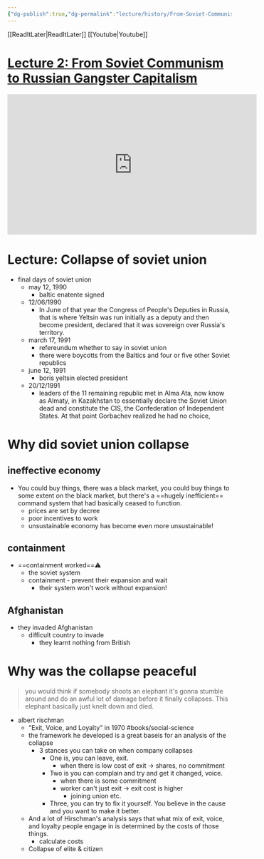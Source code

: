 ```yaml
---
{"dg-publish":true,"dg-permalink":"lecture/history/From-Soviet-Communism-to-Russian-Gangster-Capitalism","permalink":"/lecture/history/From-Soviet-Communism-to-Russian-Gangster-Capitalism/","dgHomeLink":false,"dgPassFrontmatter":false}
---
```



[[ReadItLater|ReadItLater]] [[Youtube|Youtube]]

# [Lecture 2: From Soviet Communism to Russian Gangster Capitalism](https://www.youtube.com/watch?v=f5nbT4xQqwI)

<iframe width="560" height="315" src="https://www.youtube.com/embed/f5nbT4xQqwI" title="YouTube video player" frameborder="0" allow="accelerometer; autoplay; clipboard-write; encrypted-media; gyroscope; picture-in-picture" allowfullscreen></iframe>

# Lecture: Collapse of soviet union


- final days of soviet union
	- may 12, 1990
		- baltic enatente signed
	- 12/06/1990
		- In June of that year the Congress of People's Deputies in Russia, that is where Yeltsin was run initially as a deputy and then become president, declared that it was sovereign over Russia's territory.
	- march 17, 1991
		- refereundum whether to say in soviet union
		- there were boycotts from the Baltics and four or five other Soviet republics
	- june 12, 1991
		- boris yeltsin elected president
	- 20/12/1991
		- leaders of the 11 remaining republic met in Alma Ata, now know as Almaty, in Kazakhstan to essentially declare the Soviet Union dead and constitute the CIS, the Confederation of Independent States. At that point Gorbachev realized he had no choice,
# Why did soviet union collapse


## ineffective economy
- You could buy things, there was a black market, you could buy things to some extent on the black market, but there's a ==hugely inefficient== command system that had basically ceased to function.
	- prices are set by decree
	- poor incentives to work
	- unsustainable economy has become even more unsustainable!

## containment
- ==containment worked==⚠️
	- the soviet system
	- containment - prevent their expansion and wait
		- their system won't work without expansion!


## Afghanistan
- they invaded Afghanistan
	- difficult country to invade
		- they learnt nothing from British


# Why was the collapse peaceful

  >you would think if somebody shoots an elephant it's gonna stumble around and do an awful lot of damage before it finally collapses. This elephant basically just knelt down and died.

- albert rischman
	- "Exit, Voice, and Loyalty" in 1970 #books/social-science
	- the framework he developed is a great baseis for an analysis of the collapse
		- 3 stances you can take on when company collapses
			- One is, you can leave, exit.
				- when there is low cost of exit -> shares, no commitment
			- Two is you can complain and try and get it changed, voice.
				- when there is some commitment
				- worker can't just exit -> exit cost is higher
					- joining union etc.
			- Three, you can try to fix it yourself. You believe in the cause and you want to make it better.
	- And a lot of Hirschman's analysis says that what mix of exit, voice, and loyalty people engage in is determined by the costs of those things.
		- calculate costs 
	- Collapse of elite & citizen 
